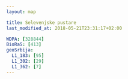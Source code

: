 ```yaml
---
layout: map

title: Selevenjske pustare
last_modified_at: 2018-05-21T23:31:17+02:00

WDPA: [328844]
BioRaS: [413]
geoSrbija:
  L1_183: [95]
  L1_302: [29]
  L1_362: [7]
---
```

